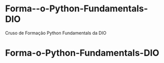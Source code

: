 # Forma--o-Python-Fundamentals-DIO
 Cruso de Formação Python Fundamentals da DIO
# Forma-o-Python-Fundamentals-DIO
